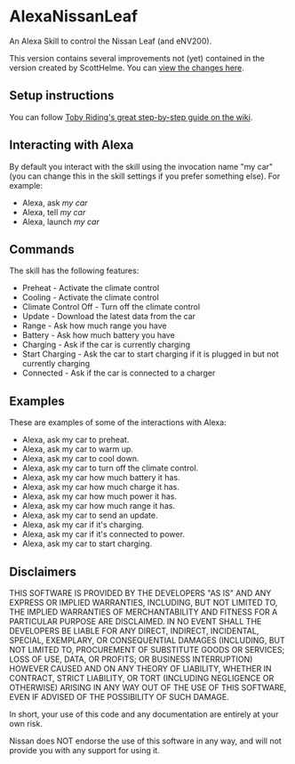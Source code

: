 # AlexaNissanLeaf
An Alexa Skill to control the Nissan Leaf (and eNV200).

This version contains several improvements not (yet) contained in the version created by ScottHelme. You can [view the changes here](https://github.com/arussell/AlexaNissanLeaf/commits/master).

## Setup instructions
You can follow [Toby Riding's great step-by-step guide on the wiki](https://github.com/arussell/AlexaNissanLeaf/wiki).

## Interacting with Alexa
By default you interact with the skill using the invocation name "my car" (you can change this in the skill settings if you prefer something else). For example:

* Alexa, ask *my car*
* Alexa, tell *my car*
* Alexa, launch *my car*

## Commands
The skill has the following features:

* Preheat - Activate the climate control
* Cooling - Activate the climate control
* Climate Control Off - Turn off the climate control
* Update - Download the latest data from the car
* Range - Ask how much range you have
* Battery - Ask how much battery you have
* Charging - Ask if the car is currently charging
* Start Charging - Ask the car to start charging if it is plugged in but not currently charging
* Connected - Ask if the car is connected to a charger

## Examples
These are examples of some of the interactions with Alexa:

* Alexa, ask my car to preheat.
* Alexa, ask my car to warm up.
* Alexa, ask my car to cool down.
* Alexa, ask my car to turn off the climate control.
* Alexa, ask my car how much battery it has.
* Alexa, ask my car how much charge it has.
* Alexa, ask my car how much power it has.
* Alexa, ask my car how much range it has.
* Alexa, ask my car to send an update.
* Alexa, ask my car if it's charging.
* Alexa, ask my car if it's connected to power.
* Alexa, ask my car to start charging.

## Disclaimers

THIS SOFTWARE IS PROVIDED BY THE DEVELOPERS "AS IS" AND ANY EXPRESS OR IMPLIED WARRANTIES, INCLUDING, BUT NOT LIMITED TO, THE IMPLIED WARRANTIES OF MERCHANTABILITY AND FITNESS FOR A PARTICULAR PURPOSE ARE DISCLAIMED. IN NO EVENT SHALL THE DEVELOPERS BE LIABLE FOR ANY DIRECT, INDIRECT, INCIDENTAL, SPECIAL, EXEMPLARY, OR CONSEQUENTIAL DAMAGES (INCLUDING, BUT NOT LIMITED TO, PROCUREMENT OF SUBSTITUTE GOODS OR SERVICES; LOSS OF USE, DATA, OR PROFITS; OR BUSINESS INTERRUPTION) HOWEVER CAUSED AND ON ANY THEORY OF LIABILITY, WHETHER IN CONTRACT, STRICT LIABILITY, OR TORT (INCLUDING NEGLIGENCE OR OTHERWISE) ARISING IN ANY WAY OUT OF THE USE OF THIS SOFTWARE, EVEN IF ADVISED OF THE POSSIBILITY OF SUCH DAMAGE.

In short, your use of this code and any documentation are entirely at your own risk.

Nissan does NOT endorse the use of this software in any way, and will not provide you with any support for using it.
